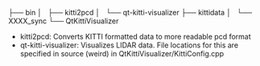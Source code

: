 ├── bin
│   ├── kitti2pcd
│   └── qt-kitti-visualizer
├── kittidata
│   └── XXXX_sync
└── QtKittiVisualizer


* kitti2pcd: Converts KITTI formatted data to more readable pcd format
* qt-kitti-visualizer: Visualizes LIDAR data. File locations for this are specified in source (weird) in QtKittiVisualizer/KittiConfig.cpp